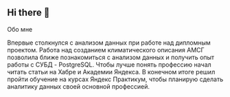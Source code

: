 ## Hi there 👋

Обо мне

Впервые столкнулся с анализом данных при работе над дипломным проектом. Работа над созданием климатического описания АМСГ позволила ближе познакомиться с анализом данных и получить опыт работы с СУБД - PostgreSQL. Чтобы лучше понять профессию начал читать статьи на Хабре и Академии Яндекса. В конечном итоге решил пройти обучение на курсах Яндекс Практикум, чтобы планирую сделать аналитику данных своей основной профессией.

